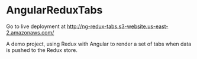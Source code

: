 # AngularReduxTabs

Go to live deployment at http://ng-redux-tabs.s3-website.us-east-2.amazonaws.com/

A demo project, using Redux with Angular to render a set of tabs when data is pushed to the Redux store.